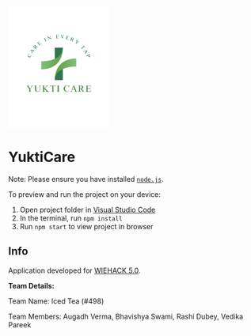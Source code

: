 ![YuktiCare Logo](./public/black-white-leaf-logoremovebgpreview-1@2x.png)

  # YuktiCare

  Note: Please ensure you have installed <code><a href="https://nodejs.org/en/download/">node.js</a></code>.

  To preview and run the project on your device:
  1) Open project folder in <a href="https://code.visualstudio.com/download">Visual Studio Code</a>
  2) In the terminal, run `npm install`
  3) Run `npm start` to view project in browser
  

  ## Info
  Application developed for [WIEHACK 5.0](https://wiehack.ieeebvcoe.in/).

  **Team Details:**
  
  Team Name: Iced Tea (#498)
  
  Team Members: Augadh Verma, Bhavishya Swami, Rashi Dubey, Vedika Pareek